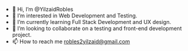 - 👋 Hi, I’m @YilzaidRobles
- 👀 I’m interested in Web Development and Testing.
- 🌱 I’m currently learning Full Stack Development and UX design.
- 💞️ I’m looking to collaborate on a testing and front-end development project.
- 📫 How to reach me robles2yilzaid@gmail.com

<!---
YilzaidRobles/YilzaidRobles is a ✨ special ✨ repository because its `README.md` (this file) appears on your GitHub profile.
You can click the Preview link to take a look at your changes.
--->
